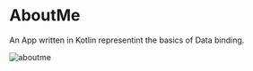 # AboutMe
An App written in Kotlin representint the basics of Data binding.

![aboutme](https://user-images.githubusercontent.com/26351803/48373401-61006c00-e6ca-11e8-87f0-3a5323ac962a.jpg)
